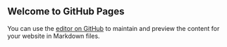 ## Welcome to GitHub Pages

You can use the [editor on GitHub](https://github.com/obduber23232f/obduber.github.io/edit/master/docs/index.md) to maintain and preview the content for your website in Markdown files.

